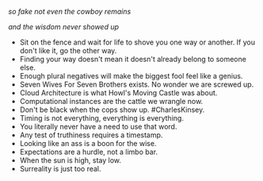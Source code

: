 _so fake not even the cowboy remains_

_and the wisdom never showed up_

- Sit on the fence and wait for life to shove you one way or another. If you don't like it, go the other way.
- Finding your way doesn't mean it doesn't already belong to someone else.
- Enough plural negatives will make the biggest fool feel like a genius.
- Seven Wives For Seven Brothers exists. No wonder we are screwed up.
- Cloud Architecture is what Howl's Moving Castle was about.
- Computational instances are the cattle we wrangle now.
- Don't be black when the cops show up. #CharlesKinsey.
- Timing is not everything, everything is everything.
- You literally never have a need to use that word.
- Any test of truthiness requires a timestamp.
- Looking like an ass is a boon for the wise.
- Expectations are a hurdle, not a limbo bar.
- When the sun is high, stay low.
- Surreality is just too real.

